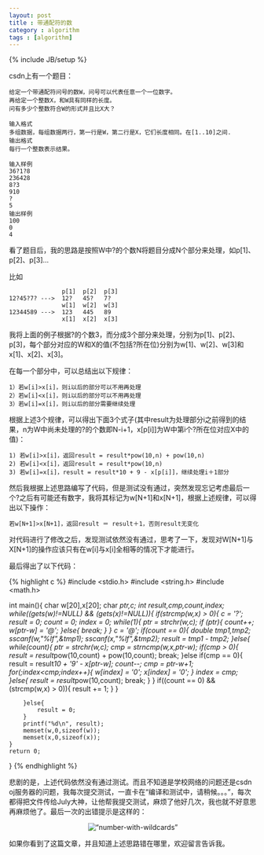 ```yaml
---
layout: post
title : 带通配符的数
category : algorithm
tags : [algorithm]
---
```

{% include JB/setup %}

csdn上有一个题目：

	给定一个带通配符问号的数W，问号可以代表任意一个一位数字。
	再给定一个整数X，和W具有同样的长度。
	问有多少个整数符合W的形式并且比X大？

	输入格式
	多组数据，每组数据两行，第一行是W，第二行是X，它们长度相同。在[1..10]之间.
	输出格式
	每行一个整数表示结果。

	输入样例
	36?1?8
	236428
	8?3
	910
	?
	5
	输出样例
	100
	0
	4

看了题目后，我的思路是按照W中?的个数N将题目分成N个部分来处理，如p[1]、p[2]、p[3]...

比如

				   p[1]  p[2]  p[3]
	12?45?7? --->  12?   45?   7?
				   w[1]  w[2]  w[3]
	12344589 --->  123   445   89
				   x[1]  x[2]  x[3]

我将上面的例子根据?的个数3，而分成3个部分来处理，分别为p[1]、p[2]、p[3]，每个部分对应的W和X的值(不包括?所在位)分别为w[1]、w[2]、w[3]和x[1]、x[2]、x[3]。

在每一个部分中，可以总结出以下规律：

	1）若w[i]>x[i]，则i以后的部分可以不用再处理
	2）若w[i]<x[i]，则i以后的部分可以不用再处理
	3）若w[i]=x[i]，则i以后的部分需要继续处理

根据上述3个规律，可以得出下面3个式子(其中result为处理部分i之前得到的结果，n为W中尚未处理的?的个数即N-i+1，x[p[i]]为W中第i个?所在位对应X中的值)：

	1) 若w[i]>x[i]，返回result = result*pow(10,n) + pow(10,n)
	2) 若w[i]<x[i]，返回result = result*pow(10,n)
	3) 若w[i]=x[i]，result = result*10 + 9 - x[p[i]]，继续处理i＋1部分

然后我根据上述思路编写了代码，但是测试没有通过，突然发现忘记考虑最后一个?之后有可能还有数字，我将其标记为w[N+1]和x[N+1]，根据上述规律，可以得出以下操作：

	若w[N+1]>x[N+1]，返回result ＝ result＋1，否则result无变化

对代码进行了修改之后，发现测试依然没有通过，思考了一下，发现对W[N+1]与X[N+1]的操作应该只有在w[i]与x[i]全相等的情况下才能进行。

最后得出了以下代码：

{% highlight c %}
#include <stdio.h>
#include <string.h>
#include <math.h>

int main(){
	char w[20],x[20];
	char *ptr,c;
	int result,cmp,count,index;
	while((gets(w)!=NULL) && (gets(x)!=NULL)){
		if(strcmp(w,x) > 0){
			c = '?';
			result = 0;
			count = 0;
			index = 0;
			while(1){
				ptr = strchr(w,c);
				if (ptr){
					count++;
					w[ptr-w] = '@';
				}else{
					break;
				}
			}
			c = '@';
			if(count == 0){
				double tmp1,tmp2;
				sscanf(w,"%lf",&tmp1);
				sscanf(x,"%lf",&tmp2);
				result = tmp1 - tmp2;
			}else{
				while(count){
					ptr = strchr(w,c);
					cmp = strncmp(w,x,ptr-w);
					if(cmp > 0){
					    	result = result*pow(10,count) + pow(10,count);
					    	break;
					}else if(cmp == 0){
							result = result*10 + '9' - x[ptr-w]; 
							count--;
							cmp = ptr-w+1;
							for(;index<cmp;index++){
								w[index] = '0';
								x[index] = '0';
							}
							index = cmp;
					}else{
						result = result*pow(10,count);
						break;
					}
				}
				if((count == 0) && (strcmp(w,x) > 0)){
					result += 1;
				}
			}
			
		}else{
			result = 0;
		}
		printf("%d\n", result);
		memset(w,0,sizeof(w));
		memset(x,0,sizeof(x));
	}
	return 0;
}
{% endhighlight %}

悲剧的是，上述代码依然没有通过测试。而且不知道是学校网络的问题还是csdn oj服务器的问题，我每次提交测试，一直卡在“编译和测试中，请稍候。。。”，每次都得把文件传给July大神，让他帮我提交测试，麻烦了他好几次，我也就不好意思再麻烦他了。最后一次的出错提示是这样的：

<center><img alt=“number-with-wildcards” src="{{ ASSET_PATH }}hooligan/img/post/number-with-wildcards.jpg"/></center>

如果你看到了这篇文章，并且知道上述思路错在哪里，欢迎留言告诉我。
